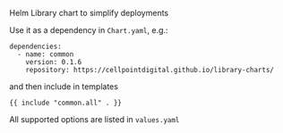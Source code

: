 Helm Library chart to simplify deployments

Use it as a dependency in `Chart.yaml`, e.g.:
```
dependencies:
  - name: common
    version: 0.1.6
    repository: https://cellpointdigital.github.io/library-charts/
```
and then include in templates
```
{{ include "common.all" . }}
```
All supported options are listed in `values.yaml`
